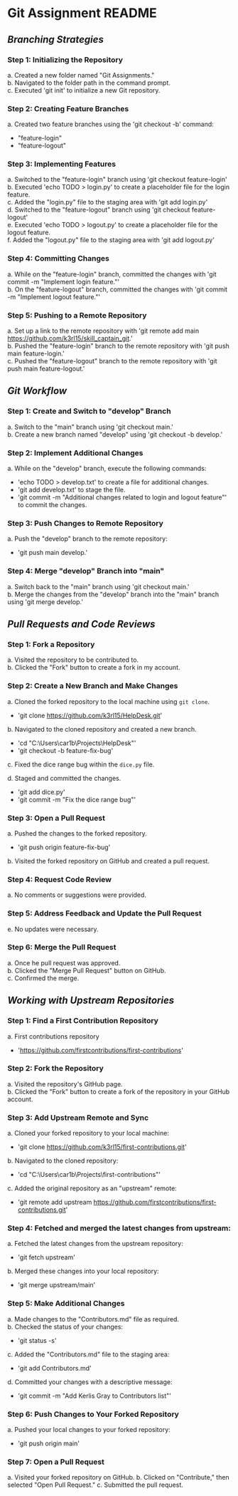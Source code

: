 # Git Assignment README

## *Branching Strategies*

### Step 1: Initializing the Repository

a. Created a new folder named "Git Assignments."  
b. Navigated to the folder path in the command prompt.  
c. Executed 'git init' to initialize a new Git repository.  

### Step 2: Creating Feature Branches

a. Created two feature branches using the 'git checkout -b' command:  
- "feature-login"  
- "feature-logout"

### Step 3: Implementing Features

a. Switched to the "feature-login" branch using 'git checkout feature-login'  
b. Executed 'echo TODO > login.py' to create a placeholder file for the login feature.  
c. Added the "login.py" file to the staging area with 'git add login.py'  
d. Switched to the "feature-logout" branch using 'git checkout feature-logout'  
e. Executed 'echo TODO > logout.py' to create a placeholder file for the logout feature.  
f. Added the "logout.py" file to the staging area with 'git add logout.py'  

### Step 4: Committing Changes

a. While on the "feature-login" branch, committed the changes with 'git commit -m "Implement login feature."'   
b. On the "feature-logout" branch, committed the changes with 'git commit -m "Implement logout feature."'  

### Step 5: Pushing to a Remote Repository

a. Set up a link to the remote repository with 'git remote add main https://github.com/k3rl15/skill_captain_git.'   
b. Pushed the "feature-login" branch to the remote repository with 'git push main feature-login.'   
c. Pushed the "feature-logout" branch to the remote repository with 'git push main feature-logout.'


## *Git Workflow*

### Step 1: Create and Switch to "develop" Branch

a. Switch to the "main" branch using 'git checkout main.'   
b. Create a new branch named "develop" using 'git checkout -b develop.'

### Step 2: Implement Additional Changes

a. While on the "develop" branch, execute the following commands:   
   - 'echo TODO > develop.txt' to create a file for additional changes.   
   - 'git add develop.txt' to stage the file.   
   - 'git commit -m "Additional changes related to login and logout feature"' to commit the changes.

### Step 3: Push Changes to Remote Repository

a. Push the "develop" branch to the remote repository:   
   - 'git push main develop.'

### Step 4: Merge "develop" Branch into "main"

a. Switch back to the "main" branch using 'git checkout main.'   
b. Merge the changes from the "develop" branch into the "main" branch using 'git merge develop.'


## *Pull Requests and Code Reviews*

### Step 1: Fork a Repository

a. Visited the repository to be contributed to.   
b. Clicked the "Fork" button to create a fork in my account.

### Step 2: Create a New Branch and Make Changes

a. Cloned the forked repository to the local machine using `git clone`.   
   - 'git clone https://github.com/k3rl15/HelpDesk.git'
     
b. Navigated to the cloned repository and created a new branch.   
   - 'cd "C:\Users\car1b\Projects\HelpDesk"'   
   - 'git checkout -b feature-fix-bug'
     
c. Fixed the dice range bug within the `dice.py` file.   

d. Staged and committed the changes.   
   - 'git add dice.py'   
   - 'git commit -m "Fix the dice range bug"'

### Step 3: Open a Pull Request

a. Pushed the changes to the forked repository.   
   - 'git push origin feature-fix-bug'
     
b. Visited the forked repository on GitHub and created a pull request.

### Step 4: Request Code Review

a. No comments or suggestions were provided.

### Step 5: Address Feedback and Update the Pull Request

e. No updates were necessary.

### Step 6: Merge the Pull Request

a. Once he pull request was approved.   
b. Clicked the "Merge Pull Request" button on GitHub.   
c. Confirmed the merge.


## *Working with Upstream Repositories*

### Step 1: Find a First Contribution Repository

a. First contributions repository   
   - 'https://github.com/firstcontributions/first-contributions'

### Step 2: Fork the Repository

a. Visited the repository's GitHub page.   
b. Clicked the "Fork" button to create a fork of the repository in your GitHub account.

### Step 3: Add Upstream Remote and Sync

a. Cloned your forked repository to your local machine:   
   - 'git clone https://github.com/k3rl15/first-contributions.git'
     
b. Navigated to the cloned repository:   
   - 'cd "C:\Users\car1b\Projects\first-contributions"'

c. Added the original repository as an "upstream" remote:   
   - 'git remote add upstream https://github.com/firstcontributions/first-contributions.git'

### Step 4: Fetched and merged the latest changes from upstream:
a. Fetched the latest changes from the upstream repository:   
   - 'git fetch upstream'
     
b. Merged these changes into your local repository:   
   - 'git merge upstream/main'

### Step 5: Make Additional Changes

a. Made changes to the "Contributors.md" file as required.   
b. Checked the status of your changes:   
   - 'git status -s'
     
c. Added the "Contributors.md" file to the staging area:   
   - 'git add Contributors.md'
     
d. Committed your changes with a descriptive message:   
   - 'git commit -m "Add Kerlis Gray to Contributors list"'

### Step 6: Push Changes to Your Forked Repository

a. Pushed your local changes to your forked repository:
   - 'git push origin main'

### Step 7: Open a Pull Request

a. Visited your forked repository on GitHub.
b. Clicked on "Contribute," then selected "Open Pull Request."
c. Submitted the pull request.
